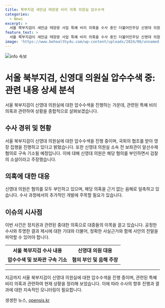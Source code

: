 ```yaml
---
title: 북부지검 새만금 태양광 비리 의혹 의원실 압수수색
categories:
  - News
excerpt: >
  서울 북부지검이 새만금 태양광 사업 특혜 비리 의혹을 수사 중인 더불어민주당 신영대 의원실에 대한 압수수색을 진행했다. 검찰은 신영대 의원 소속 전 보좌관을 알선수재 혐의로 구속 기소했고, 신영대 의원은 이를 부인하며 근거 없는 음해라고 반박했다.
feature_text: >
  서울 북부지검이 새만금 태양광 사업 특혜 비리 의혹을 수사 중인 더불어민주당 신영대 의원실에 대한 압수수색을 진행했다. 검찰은 신영대 의원 소속 전 보좌관을 알선수재 혐의로 구속 기소했고, 신영대 의원은 이를 부인하며 근거 없는 음해라고 반박했다.
image: 'https://www.behealthy4u.com/wp-content/uploads/2024/06/unnamed-file.png'
---
```


<p><img src="https://www.behealthy4u.com/wp-content/uploads/2024/06/unnamed-file.png" alt="info 속보" /></p>

<h1>서울 북부지검, 신영대 의원실 압수수색 중: 관련 내용 상세 분석</h1>

<p data-ke-size="size16">서울 북부지검이 신영대 의원실에 대한 압수수색을 진행하는 가운데, 관련된 특혜 비리 의혹과 관련하여 상황을 종합적으로 살펴보겠습니다.</p>

<h2>수사 경위 및 현황</h2>

<p data-ke-size="size16">서울 북부지검이 신영대 의원실에 대한 압수수색을 진행 중이며, 국회의 협조를 받아 영장 집행을 진행하고 있다고 밝혔습니다. 또한 신영대 의원실 소속 전 보좌관이 알선수재 혐의로 구속 기소될 예정입니다. 이에 대해 신영대 의원은 해당 혐의를 부인하면서 검찰의 소설이라고 주장했습니다.</p>

<h2>의혹에 대한 대응</h2>

<p data-ke-size="size16">신영대 의원은 혐의를 모두 부인하고 있으며, 해당 의혹을 근거 없는 음해로 일축하고 있습니다. 수사 과정에서의 추가적인 개발에 주목할 필요가 있습니다.</p>

<h2>이슈의 시사점</h2>

<p data-ke-size="size16">이번 사건은 정치권과 관련된 중대한 의혹으로 대중들의 이목을 끌고 있습니다. 공정한 수사와 투명한 결과 제시에 대한 기대와 더불어, 정확한 사실근거와 함께 사안의 전말을 파악할 수 있어야 합니다.</p>

<table>
  <tr>
    <th>서울 북부지검 수사 내용</th>
    <th>신영대 의원 대응</th>
  </tr>
  <tr>
    <td style="text-align: center; height: 17px;"><b>압수수색 및 보좌관 구속 기소</b></td>
    <td style="text-align: center; height: 17px;"><b>혐의 부인 및 음해 주장</b></td>
  </tr>
</table>

<hr>

<p data-ke-size="size16">지금까지 서울 북부지검이 신영대 의원실에 대한 압수수색을 진행 중이며, 관련된 특혜 비리 의혹과 관련하여 현재 상황을 정리해 보았습니다. 이에 따라 수사의 향후 진행과 결과에 대한 지속적인 모니터링이 필요합니다.</p>
생생한 뉴스, <a href="https://opensis.kr" rel="dofollow">opensis.kr</a>


